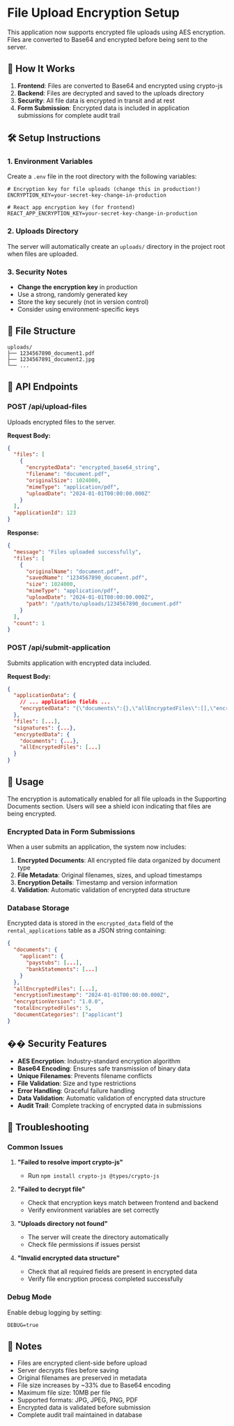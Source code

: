 # File Upload Encryption Setup

This application now supports encrypted file uploads using AES encryption. Files are converted to Base64 and encrypted before being sent to the server.

## 🔐 How It Works

1. **Frontend**: Files are converted to Base64 and encrypted using crypto-js
2. **Backend**: Files are decrypted and saved to the uploads directory
3. **Security**: All file data is encrypted in transit and at rest
4. **Form Submission**: Encrypted data is included in application submissions for complete audit trail

## 🛠️ Setup Instructions

### 1. Environment Variables

Create a `.env` file in the root directory with the following variables:

```env
# Encryption key for file uploads (change this in production!)
ENCRYPTION_KEY=your-secret-key-change-in-production

# React app encryption key (for frontend)
REACT_APP_ENCRYPTION_KEY=your-secret-key-change-in-production
```

### 2. Uploads Directory

The server will automatically create an `uploads/` directory in the project root when files are uploaded.

### 3. Security Notes

- **Change the encryption key** in production
- Use a strong, randomly generated key
- Store the key securely (not in version control)
- Consider using environment-specific keys

## 📁 File Structure

```
uploads/
├── 1234567890_document1.pdf
├── 1234567891_document2.jpg
└── ...
```

## 🔧 API Endpoints

### POST /api/upload-files

Uploads encrypted files to the server.

**Request Body:**
```json
{
  "files": [
    {
      "encryptedData": "encrypted_base64_string",
      "filename": "document.pdf",
      "originalSize": 1024000,
      "mimeType": "application/pdf",
      "uploadDate": "2024-01-01T00:00:00.000Z"
    }
  ],
  "applicationId": 123
}
```

**Response:**
```json
{
  "message": "Files uploaded successfully",
  "files": [
    {
      "originalName": "document.pdf",
      "savedName": "1234567890_document.pdf",
      "size": 1024000,
      "mimeType": "application/pdf",
      "uploadDate": "2024-01-01T00:00:00.000Z",
      "path": "/path/to/uploads/1234567890_document.pdf"
    }
  ],
  "count": 1
}
```

### POST /api/submit-application

Submits application with encrypted data included.

**Request Body:**
```json
{
  "applicationData": {
    // ... application fields ...
    "encryptedData": "{\"documents\":{},\"allEncryptedFiles\":[],\"encryptionTimestamp\":\"2024-01-01T00:00:00.000Z\",\"encryptionVersion\":\"1.0.0\"}"
  },
  "files": [...],
  "signatures": {...},
  "encryptedData": {
    "documents": {...},
    "allEncryptedFiles": [...]
  }
}
```

## 🚀 Usage

The encryption is automatically enabled for all file uploads in the Supporting Documents section. Users will see a shield icon indicating that files are being encrypted.

### Encrypted Data in Form Submissions

When a user submits an application, the system now includes:

1. **Encrypted Documents**: All encrypted file data organized by document type
2. **File Metadata**: Original filenames, sizes, and upload timestamps
3. **Encryption Details**: Timestamp and version information
4. **Validation**: Automatic validation of encrypted data structure

### Database Storage

Encrypted data is stored in the `encrypted_data` field of the `rental_applications` table as a JSON string containing:

```json
{
  "documents": {
    "applicant": {
      "paystubs": [...],
      "bankStatements": [...]
    }
  },
  "allEncryptedFiles": [...],
  "encryptionTimestamp": "2024-01-01T00:00:00.000Z",
  "encryptionVersion": "1.0.0",
  "totalEncryptedFiles": 5,
  "documentCategories": ["applicant"]
}
```

## �� Security Features

- **AES Encryption**: Industry-standard encryption algorithm
- **Base64 Encoding**: Ensures safe transmission of binary data
- **Unique Filenames**: Prevents filename conflicts
- **File Validation**: Size and type restrictions
- **Error Handling**: Graceful failure handling
- **Data Validation**: Automatic validation of encrypted data structure
- **Audit Trail**: Complete tracking of encrypted data in submissions

## 🐛 Troubleshooting

### Common Issues

1. **"Failed to resolve import crypto-js"**
   - Run `npm install crypto-js @types/crypto-js`

2. **"Failed to decrypt file"**
   - Check that encryption keys match between frontend and backend
   - Verify environment variables are set correctly

3. **"Uploads directory not found"**
   - The server will create the directory automatically
   - Check file permissions if issues persist

4. **"Invalid encrypted data structure"**
   - Check that all required fields are present in encrypted data
   - Verify file encryption process completed successfully

### Debug Mode

Enable debug logging by setting:
```env
DEBUG=true
```

## 📝 Notes

- Files are encrypted client-side before upload
- Server decrypts files before saving
- Original filenames are preserved in metadata
- File size increases by ~33% due to Base64 encoding
- Maximum file size: 10MB per file
- Supported formats: JPG, JPEG, PNG, PDF
- Encrypted data is validated before submission
- Complete audit trail maintained in database 